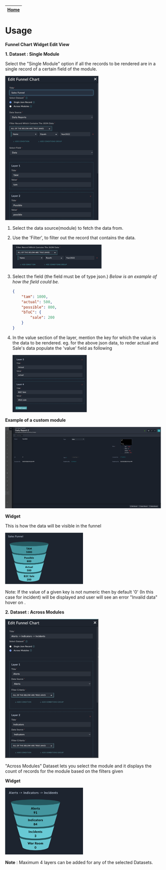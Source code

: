 | [Home](../README.md) |
|--------------------------------------------|

# Usage

**Funnel Chart Widget Edit View**

**1. Dataset : Single Module**

Select the "Single Module" option if all the records to be rendered are in a single record of a certain field of the module.
<div style="width: 60%">

![image](./media/custom-module.png)

</div>

1. Select the data source(module) to fetch the data from.
2. Use the 'Filter', to filter out the record that contains the data.
    <div style="width: 60%">
    
    ![image](./media/filter-for-single-module.png)
    
    </div>

3. Select the field (the field must be of type json.)
    *Below is an example of how the field could be.*
    
    ```JSON 
    {
        "tam": 1000,
        "actual": 500,
        "possible": 800,
        "bToC": {
            "sale": 200
        }
    }
    ```
4. In the value section of the layer, mention the key for which the value is the data to be rendered. 
    eg. for the above json data, to reder actual and Sale's data populate the 'value' field as following
    <div style="width: 50%">

    ![image](./media/custom-module-layer.png)
    
    </div>


**Example of a custom module**

![image](./media/custom-module-example.png)


**Widget**

This is how the data will be visible in the funnel
<div style="width: 50%;">
  
![image](./media/custom-funnel.png)
  
</div>



Note:  If the value of a given key is not numeric then by default '0' (In this case for incident) will be displayed and user will see an error "Invalid data" hover on .


**2. Dataset : Across Modules**

<div style="width: 60%;">

![image](./media/fsr-modules.png)

</div>
"Across Modules" Dataset lets you select the module and it displays the count of records for the module based on the filters given


**Widget**


<div style="width: 50%">
  
![image](./media/funnel.png)
  
</div>



**Note** : Maximum 4 layers can be added for any of the selected Datasets.